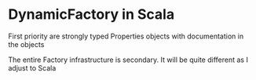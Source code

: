 DynamicFactory in Scala
=======================
First priority are strongly typed Properties objects with documentation in the objects

The entire Factory infrastructure is secondary. It will be quite different as I adjust to Scala

